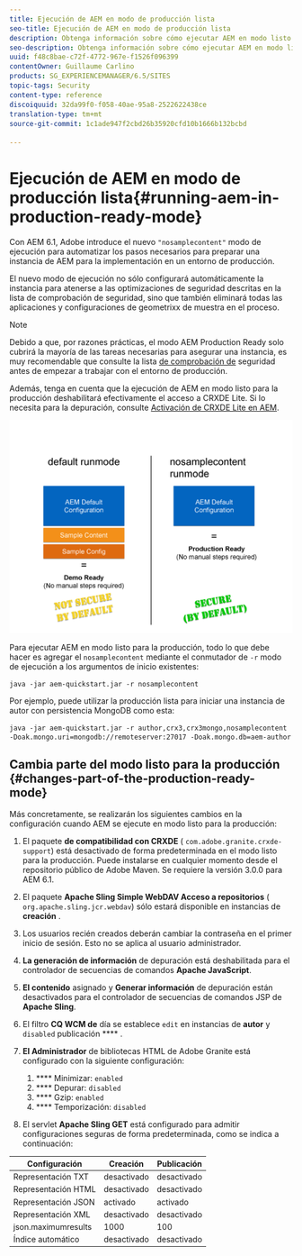```yaml
---
title: Ejecución de AEM en modo de producción lista
seo-title: Ejecución de AEM en modo de producción lista
description: Obtenga información sobre cómo ejecutar AEM en modo listo para la producción.
seo-description: Obtenga información sobre cómo ejecutar AEM en modo listo para la producción.
uuid: f48c8bae-c72f-4772-967e-f1526f096399
contentOwner: Guillaume Carlino
products: SG_EXPERIENCEMANAGER/6.5/SITES
topic-tags: Security
content-type: reference
discoiquuid: 32da99f0-f058-40ae-95a8-2522622438ce
translation-type: tm+mt
source-git-commit: 1c1ade947f2cbd26b35920cfd10b1666b132bcbd

---
```



# Ejecución de AEM en modo de producción lista{#running-aem-in-production-ready-mode}

Con AEM 6.1, Adobe introduce el nuevo `"nosamplecontent"` modo de ejecución para automatizar los pasos necesarios para preparar una instancia de AEM para la implementación en un entorno de producción.

El nuevo modo de ejecución no sólo configurará automáticamente la instancia para atenerse a las optimizaciones de seguridad descritas en la lista de comprobación de seguridad, sino que también eliminará todas las aplicaciones y configuraciones de geometrixx de muestra en el proceso.

>[!NOTE]
>
>Debido a que, por razones prácticas, el modo AEM Production Ready solo cubrirá la mayoría de las tareas necesarias para asegurar una instancia, es muy recomendable que consulte la lista [de comprobación de](/help/sites-administering/security-checklist.md) seguridad antes de empezar a trabajar con el entorno de producción.
>
>Además, tenga en cuenta que la ejecución de AEM en modo listo para la producción deshabilitará efectivamente el acceso a CRXDE Lite. Si lo necesita para la depuración, consulte [Activación de CRXDE Lite en AEM](/help/sites-administering/enabling-crxde-lite.md).

![chlimage_1-83](assets/chlimage_1-83a.png)

Para ejecutar AEM en modo listo para la producción, todo lo que debe hacer es agregar el `nosamplecontent` mediante el conmutador de `-r` modo de ejecución a los argumentos de inicio existentes:

```shell
java -jar aem-quickstart.jar -r nosamplecontent
```

Por ejemplo, puede utilizar la producción lista para iniciar una instancia de autor con persistencia MongoDB como esta:

```shell
java -jar aem-quickstart.jar -r author,crx3,crx3mongo,nosamplecontent -Doak.mongo.uri=mongodb://remoteserver:27017 -Doak.mongo.db=aem-author
```

## Cambia parte del modo listo para la producción {#changes-part-of-the-production-ready-mode}

Más concretamente, se realizarán los siguientes cambios en la configuración cuando AEM se ejecute en modo listo para la producción:

1. El paquete **de compatibilidad con CRXDE** ( `com.adobe.granite.crxde-support`) está desactivado de forma predeterminada en el modo listo para la producción. Puede instalarse en cualquier momento desde el repositorio público de Adobe Maven. Se requiere la versión 3.0.0 para AEM 6.1.

1. El paquete **Apache Sling Simple WebDAV Acceso a repositorios** ( `org.apache.sling.jcr.webdav`) sólo estará disponible en instancias de **creación** .

1. Los usuarios recién creados deberán cambiar la contraseña en el primer inicio de sesión. Esto no se aplica al usuario administrador.
1. **La generación de información** de depuración está deshabilitada para el controlador de secuencias de comandos **Apache JavaScript**.

1. **El contenido** asignado y **Generar información** de depuración están desactivados para el controlador de secuencias de comandos JSP de **Apache Sling**.

1. El filtro **CQ WCM de** día se establece `edit` en instancias de **autor** y `disabled` publicación **** .

1. **El Administrador** de bibliotecas HTML de Adobe Granite está configurado con la siguiente configuración:

   1. **** Minimizar: `enabled`
   1. **** Depurar: `disabled`
   1. **** Gzip: `enabled`
   1. **** Temporización: `disabled`

1. El servlet **Apache Sling GET** está configurado para admitir configuraciones seguras de forma predeterminada, como se indica a continuación:

| **Configuración** | **Creación** | **Publicación** |
|---|---|---|
| Representación TXT | desactivado | desactivado |
| Representación HTML | desactivado | desactivado |
| Representación JSON | activado | activado |
| Representación XML | desactivado | desactivado |
| json.maximumresults | 1000 | 100 |
| Índice automático | desactivado | desactivado |

